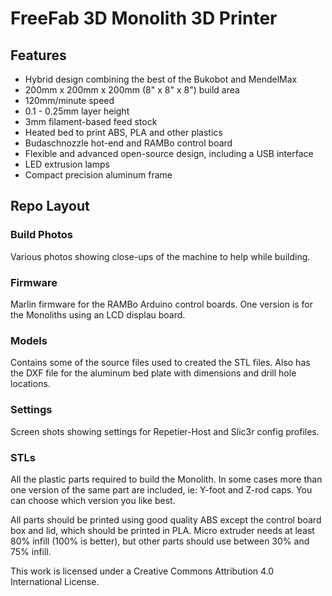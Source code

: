 # FreeFab 3D Monolith 3D Printer

## Features
- Hybrid design combining the best of the Bukobot and MendelMax
- 200mm x 200mm x 200mm (8" x 8" x 8") build area
- 120mm/minute speed
- 0.1 - 0.25mm layer height
- 3mm filament-based feed stock
- Heated bed to print ABS, PLA and other plastics
- Budaschnozzle hot-end and RAMBo control board
- Flexible and advanced open-source design, including a USB interface
- LED extrusion lamps
- Compact precision aluminum frame

## Repo Layout

### Build Photos
Various photos showing close-ups of the machine to help while building. 

### Firmware
Marlin firmware for the RAMBo Arduino control boards. One version is for the Monoliths using an LCD displau board.

### Models
Contains some of the source files used to created the STL files. Also has the DXF file for the aluminum bed plate with dimensions and drill hole locations. 

### Settings
Screen shots showing settings for Repetier-Host and Slic3r config profiles. 

### STLs
All the plastic parts required to build the Monolith. In some cases more than one version of the same part are included, ie: Y-foot and Z-rod caps. You can choose which version you like best. 

All parts should be printed using good quality ABS except the control board box and lid, which should be printed in PLA. Micro extruder needs at least 80% infill (100% is better), but other parts should use between 30% and 75% infill. 

This work is licensed under a Creative Commons Attribution 4.0 International License.


